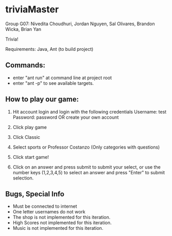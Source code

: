 triviaMaster
============
Group G07:
Nivedita Choudhuri, Jordan Nguyen, Sal Olivares, Brandon Wicka, Brian Yan

Trivia!

Requirements: Java, Ant (to build project)

## Commands:
- enter "ant run" at command line at project root
- enter "ant -p" to see available targets.

## How to play our game:
1) Hit account login and login with the following credentials
     Username: test
     Password: password
   OR create your own account

2) Click play game

3) Click Classic

4) Select sports or Professor Costanzo (Only categories with questions)

5) Click start game!

6) Click on an answer and press submit to submit your select, or use the number keys (1,2,3,4,5) to select an answer and press "Enter" to submit selection.

## Bugs, Special Info
- Must be connected to internet
- One letter usernames do not work
- The shop is not implemented for this iteration.
- High Scores not implemented for this iteration.
- Music is not implemented for this iteration.

